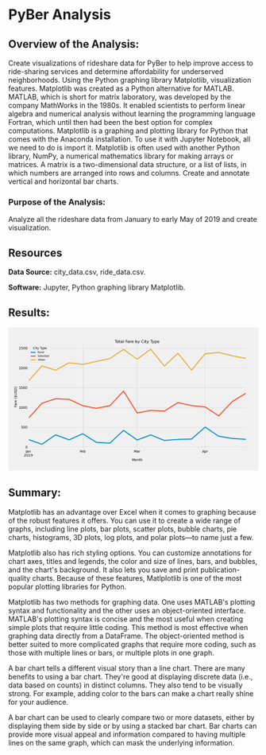 # PyBer Analysis

## Overview of the Analysis:

Create visualizations of rideshare data for PyBer to help improve access to ride-sharing services and determine affordability for underserved neighborhoods.
Using the Python graphing library Matplotlib, visualization features. Matplotlib was created as a Python alternative for MATLAB. MATLAB, which is short for matrix laboratory, was developed by the company MathWorks in the 1980s. It enabled scientists to perform linear algebra and numerical analysis without learning the programming language Fortran, which until then had been the best option for complex computations. Matplotlib is a graphing and plotting library for Python that comes with the Anaconda installation. To use it with Jupyter Notebook, all we need to do is import it. Matplotlib is often used with another Python library, NumPy, a numerical mathematics library for making arrays or matrices. A matrix is a two-dimensional data structure, or a list of lists, in which numbers are arranged into rows and columns. Create and annotate vertical and horizontal bar charts.
 
### Purpose of the Analysis:

Analyze all the rideshare data from January to early May of 2019 and create visualization.

## Resources

**Data Source:** city_data.csv, ride_data.csv.

**Software:** Jupyter, Python graphing library Matplotlib.

## Results:
![PyeBer_fare_summary](analysis/PyBer_fare_summary.png)	
## Summary:

Matplotlib has an advantage over Excel when it comes to graphing because of the robust features it offers. You can use it to create a wide range of graphs, including line plots, bar plots, scatter plots, bubble charts, pie charts, histograms, 3D plots, log plots, and polar plots—to name just a few.

Matplotlib also has rich styling options. You can customize annotations for chart axes, titles and legends, the color and size of lines, bars, and bubbles, and the chart's background. It also lets you save and print publication-quality charts. Because of these features, Matlplotlib is one of the most popular plotting libraries for Python.

Matplotlib has two methods for graphing data. One uses MATLAB's plotting syntax and functionality and the other uses an object-oriented interface. MATLAB's plotting syntax is concise and the most useful when creating simple plots that require little coding. This method is most effective when graphing data directly from a DataFrame. The object-oriented method is better suited to more complicated graphs that require more coding, such as those with multiple lines or bars, or multiple plots in one graph.

A bar chart tells a different visual story than a line chart. There are many benefits to using a bar chart. They're good at displaying discrete data (i.e., data based on counts) in distinct columns. They also tend to be visually strong. For example, adding color to the bars can make a chart really shine for your audience.

A bar chart can be used to clearly compare two or more datasets, either by displaying them side by side or by using a stacked bar chart. Bar charts can provide more visual appeal and information compared to having multiple lines on the same graph, which can mask the underlying information.

